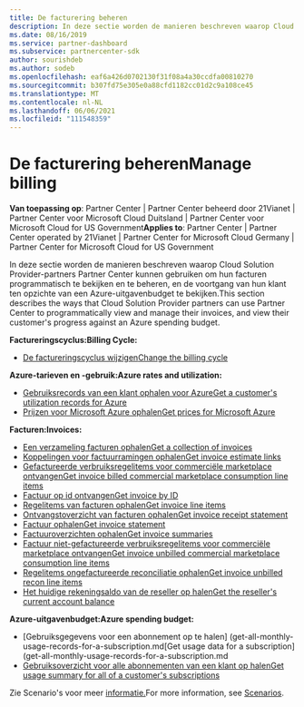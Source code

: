 ```yaml
---
title: De facturering beheren
description: In deze sectie worden de manieren beschreven waarop Cloud Solution Provider-partners de Partner Center kunnen gebruiken om hun facturen programmatisch te bekijken en te beheren, en de voortgang van hun klant ten opzichte van een Azure-uitgavenbudget te bekijken.
ms.date: 08/16/2019
ms.service: partner-dashboard
ms.subservice: partnercenter-sdk
author: sourishdeb
ms.author: sodeb
ms.openlocfilehash: eaf6a426d0702130f31f08a4a30ccdfa00810270
ms.sourcegitcommit: b307fd75e305e0a88cfd1182cc01d2c9a108ce45
ms.translationtype: MT
ms.contentlocale: nl-NL
ms.lasthandoff: 06/06/2021
ms.locfileid: "111548359"
---
```

# <a name="manage-billing"></a><span data-ttu-id="2c50c-103">De facturering beheren</span><span class="sxs-lookup"><span data-stu-id="2c50c-103">Manage billing</span></span>

<span data-ttu-id="2c50c-104">**Van toepassing op**: Partner Center | Partner Center beheerd door 21Vianet | Partner Center voor Microsoft Cloud Duitsland | Partner Center voor Microsoft Cloud for US Government</span><span class="sxs-lookup"><span data-stu-id="2c50c-104">**Applies to**: Partner Center | Partner Center operated by 21Vianet | Partner Center for Microsoft Cloud Germany | Partner Center for Microsoft Cloud for US Government</span></span>

<span data-ttu-id="2c50c-105">In deze sectie worden de manieren beschreven waarop Cloud Solution Provider-partners Partner Center kunnen gebruiken om hun facturen programmatisch te bekijken en te beheren, en de voortgang van hun klant ten opzichte van een Azure-uitgavenbudget te bekijken.</span><span class="sxs-lookup"><span data-stu-id="2c50c-105">This section describes the ways that Cloud Solution Provider partners can use Partner Center to programmatically view and manage their invoices, and view their customer's progress against an Azure spending budget.</span></span>

<span data-ttu-id="2c50c-106">**Factureringscyclus:**</span><span class="sxs-lookup"><span data-stu-id="2c50c-106">**Billing Cycle:**</span></span>
- [<span data-ttu-id="2c50c-107">De factureringscyclus wijzigen</span><span class="sxs-lookup"><span data-stu-id="2c50c-107">Change the billing cycle</span></span>](change-the-billing-cycle.md)

<span data-ttu-id="2c50c-108">**Azure-tarieven en -gebruik:**</span><span class="sxs-lookup"><span data-stu-id="2c50c-108">**Azure rates and utilization:**</span></span>
- [<span data-ttu-id="2c50c-109">Gebruiksrecords van een klant ophalen voor Azure</span><span class="sxs-lookup"><span data-stu-id="2c50c-109">Get a customer's utilization records for Azure</span></span>](get-a-customer-s-utilization-record-for-azure.md)
- [<span data-ttu-id="2c50c-110">Prijzen voor Microsoft Azure ophalen</span><span class="sxs-lookup"><span data-stu-id="2c50c-110">Get prices for Microsoft Azure</span></span>](get-prices-for-microsoft-azure.md)

<span data-ttu-id="2c50c-111">**Facturen:**</span><span class="sxs-lookup"><span data-stu-id="2c50c-111">**Invoices:**</span></span>
- [<span data-ttu-id="2c50c-112">Een verzameling facturen ophalen</span><span class="sxs-lookup"><span data-stu-id="2c50c-112">Get a collection of invoices</span></span>](get-a-collection-of-invoices.md)
- [<span data-ttu-id="2c50c-113">Koppelingen voor factuurramingen ophalen</span><span class="sxs-lookup"><span data-stu-id="2c50c-113">Get invoice estimate links</span></span>](get-invoice-estimate-links.md)
- [<span data-ttu-id="2c50c-114">Gefactureerde verbruiksregelitems voor commerciële marketplace ontvangen</span><span class="sxs-lookup"><span data-stu-id="2c50c-114">Get invoice billed commercial marketplace consumption line items</span></span>](get-invoice-billed-consumption-lineitems.md)
- [<span data-ttu-id="2c50c-115">Factuur op id ontvangen</span><span class="sxs-lookup"><span data-stu-id="2c50c-115">Get invoice by ID</span></span>](get-invoice-by-id.md)
- [<span data-ttu-id="2c50c-116">Regelitems van facturen ophalen</span><span class="sxs-lookup"><span data-stu-id="2c50c-116">Get invoice line items</span></span>](get-invoiceline-items.md)
- [<span data-ttu-id="2c50c-117">Ontvangstoverzicht van facturen ophalen</span><span class="sxs-lookup"><span data-stu-id="2c50c-117">Get invoice receipt statement</span></span>](get-invoice-receipt-statement.md)
- [<span data-ttu-id="2c50c-118">Factuur ophalen</span><span class="sxs-lookup"><span data-stu-id="2c50c-118">Get invoice statement</span></span>](get-invoice-statement.md)
- [<span data-ttu-id="2c50c-119">Factuuroverzichten ophalen</span><span class="sxs-lookup"><span data-stu-id="2c50c-119">Get invoice summaries</span></span>](get-invoice-summaries.md)
- [<span data-ttu-id="2c50c-120">Factuur niet-gefactureerde verbruiksregelitems voor commerciële marketplace ontvangen</span><span class="sxs-lookup"><span data-stu-id="2c50c-120">Get invoice unbilled commercial marketplace consumption line items</span></span>](get-invoice-unbilled-consumption-lineitems.md)
- [<span data-ttu-id="2c50c-121">Regelitems ongefactureerde reconciliatie ophalen</span><span class="sxs-lookup"><span data-stu-id="2c50c-121">Get invoice unbilled recon line items</span></span>](get-invoice-unbilled-recon-lineitems.md)
- [<span data-ttu-id="2c50c-122">Het huidige rekeningsaldo van de reseller op halen</span><span class="sxs-lookup"><span data-stu-id="2c50c-122">Get the reseller's current account balance</span></span>](get-the-reseller-s-current-account-balance.md)

<span data-ttu-id="2c50c-123">**Azure-uitgavenbudget:**</span><span class="sxs-lookup"><span data-stu-id="2c50c-123">**Azure spending budget:**</span></span>
- <span data-ttu-id="2c50c-124">[Gebruiksgegevens voor een abonnement op te halen] (get-all-monthly-usage-records-for-a-subscription.md</span><span class="sxs-lookup"><span data-stu-id="2c50c-124">[Get usage data for a subscription](get-all-monthly-usage-records-for-a-subscription.md</span></span>
- [<span data-ttu-id="2c50c-125">Gebruiksoverzicht voor alle abonnementen van een klant op halen</span><span class="sxs-lookup"><span data-stu-id="2c50c-125">Get usage summary for all of a customer's subscriptions</span></span>](get-a-customer-usage-summary.md)

<span data-ttu-id="2c50c-126">Zie Scenario's voor meer [informatie.](scenarios.md)</span><span class="sxs-lookup"><span data-stu-id="2c50c-126">For more information, see [Scenarios](scenarios.md).</span></span>

